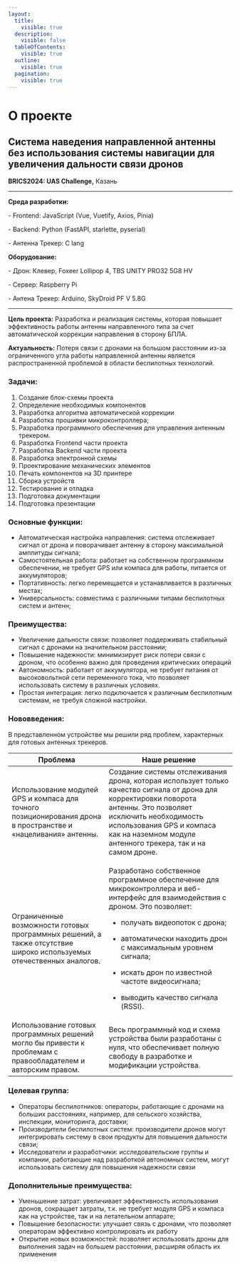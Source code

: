 ```yaml
---
layout:
  title:
    visible: true
  description:
    visible: false
  tableOfContents:
    visible: true
  outline:
    visible: true
  pagination:
    visible: true
---
```


# О проекте

## **Система наведения направленной антенны без использования системы навигации для увеличения дальности связи дронов**

**BRICS2024: UAS Challenge,** Казань

***

**Среда разработки:**&#x20;

\- Frontend: JavaScript (Vue, Vuetify, Axios, Pinia)&#x20;

\- Backend: Python (FastAPI, starlette, pyserial)&#x20;

\- Антенна Трекер: C lang&#x20;



**Оборудование:**&#x20;

\- Дрон: Клевер, Foxeer Lollipop 4, TBS UNITY PRO32 5G8 HV

\- Сервер: Raspberry Pi&#x20;

\- Антена Трекер: Arduino, SkyDroid PF V 5.8G

***

**Цель проекта:** Разработка и реализация системы, которая повышает эффективность работы антенны направленного типа за счет автоматической коррекции направления в сторону БПЛА.

**Актуальность:** Потеря связи с дронами на большом расстоянии из-за ограниченного угла работы направленной антенны является распространенной проблемой в области беспилотных технологий.

### **Задачи:**

1. Создание блок-схемы проекта
2. Определение необходимых компонентов
3. Разработка алгоритма автоматической коррекции
4. Разработка прошивки микроконтроллера;
5. Разработка программного обеспечения для управления антенным трекером.
6. Разработка Frontend части проекта
7. Разработка Backend части проекта
8. Разработка электронной схемы
9. Проектирование механических элементов
10. Печать компонентов на 3D принтере
11. Сборка устройств
12. Тестирование и отладка
13. Подготовка документации
14. Подготовка презентации

### **Основные функции:**

* Автоматическая настройка направления: система отслеживает сигнал от дрона и поворачивает антенну в сторону максимальной амплитуды сигнала;
* Самостоятельная работа: работает на собственном программном обеспечении, не требует GPS или компаса для работы, питается от аккумуляторов;
* Портативность: легко перемещается и устанавливается в различных местах;
* Универсальность: совместима с различными типами беспилотных систем и антенн;

### **Преимущества:**

* &#x20;Увеличение дальности связи: позволяет поддерживать стабильный сигнал с дронами на значительном расстоянии;
* Повышение надежности: минимизирует риск потери связи с дроном, что особенно важно для проведения критических операций
* Автономность: работает от аккумулятора, не требует питания от высоковольтной сети переменного тока, что позволяет использовать систему в различных условиях.
* Простая интеграция: легко подключается к различным беспилотным системам, не требуя сложной настройки.

### **Нововведения:**

В представленном устройстве мы решили ряд проблем, характерных для готовых антенных трекеров.



| Проблема                                                                                                             | Наше решение                                                                                                                                                                                                                                                                                                                                                                          |
| -------------------------------------------------------------------------------------------------------------------- | ------------------------------------------------------------------------------------------------------------------------------------------------------------------------------------------------------------------------------------------------------------------------------------------------------------------------------------------------------------------------------------- |
| Использование модулей GPS и компаса для точного позиционирования дрона в пространстве и «нацеливания» антенны.       | Создание системы отслеживания дрона, которая использует только качество сигнала от дрона для корректировки поворота антенны. Это позволяет исключить необходимость использования GPS и компаса как на наземном модуле антенного трекера, так и на самом дроне.                                                                                                                        |
| Ограниченные возможности готовых программных решений, а также отсутствие широко используемых отечественных аналогов. | <p>Разработано собственное программное обеспечение для микроконтроллера и веб-интерфейс для взаимодействия с дроном. Это позволяет:</p><ul><li>получать видеопоток с дрона;</li></ul><ul><li>автоматически находить дрон с максимальным уровнем сигнала;</li></ul><ul><li>искать дрон по известной частоте видеосигнала;</li></ul><ul><li>выводить качество сигнала (RSSI).</li></ul> |
| Использование готовых программных решений могло бы привести к проблемам с правообладателем и авторским правом.       | Весь программный код и схема устройства были разработаны с нуля, что обеспечивает полную свободу в разработке и модификации устройства.                                                                                                                                                                                                                                               |

### **Целевая группа:**

* Операторы беспилотников: операторы, работающие с дронами на больших расстояниях, например, для сельского хозяйства, инспекции, мониторинга, доставки;
* Производители беспилотных систем: производители дронов могут интегрировать систему в свои продукты для повышения дальности связи;
* Исследователи и разработчики: исследовательские группы и компании, работающие над разработкой автономных систем, могут использовать систему для повышения надежности связи

### **Дополнительные преимущества:**

* Уменьшение затрат: увеличивает эффективность использования дронов, сокращает затраты, т.к. не требует модуля GPS и компаса как на устройстве, так и на летательном аппарате;
* Повышение безопасности: улучшает связь с дронами, что позволяет операторам эффективно контролировать их работу
* Открытие новых возможностей: позволяет использовать дроны для выполнения задач на большем расстоянии, расширяя область их применения
